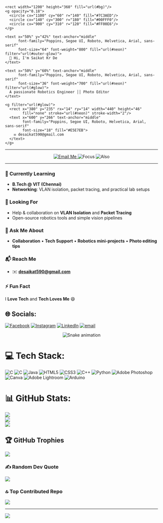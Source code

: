 <p align="center">
  <!-- Neon SVG Header -->
  <svg width="100%" height="360" viewBox="0 0 1200 360" xmlns="http://www.w3.org/2000/svg">
    <defs>
      <linearGradient id="bg" x1="0" y1="0" x2="1" y2="1">
        <stop offset="0%" stop-color="#0b0f1a"/>
        <stop offset="100%" stop-color="#111827"/>
      </linearGradient>
      <linearGradient id="neon" x1="0" y1="0" x2="1" y2="0">
        <stop offset="0%" stop-color="#00FFF0"/>
        <stop offset="50%" stop-color="#7C3AED"/>
        <stop offset="100%" stop-color="#FF00E6"/>
      </linearGradient>
      <filter id="glow" x="-50%" y="-50%" width="200%" height="200%">
        <feGaussianBlur stdDeviation="6" result="blur"/>
        <feMerge>
          <feMergeNode in="blur"/>
          <feMergeNode in="SourceGraphic"/>
        </feMerge>
      </filter>
      <filter id="outer-glow" x="-80%" y="-80%" width="260%" height="260%">
        <feGaussianBlur stdDeviation="18" result="glow1"/>
        <feGaussianBlur stdDeviation="36" result="glow2"/>
        <feMerge>
          <feMergeNode in="glow2"/>
          <feMergeNode in="glow1"/>
          <feMergeNode in="SourceGraphic"/>
        </feMerge>
      </filter>
    </defs>

    <rect width="1200" height="360" fill="url(#bg)"/>
    <g opacity="0.18">
      <circle cx="1100" cy="60" r="140" fill="#7C3AED"/>
      <circle cx="140" cy="300" r="180" fill="#00FFF0"/>
      <circle cx="900" cy="310" r="120" fill="#FF00E6"/>
    </g>

    <text x="50%" y="42%" text-anchor="middle"
          font-family="Poppins, Segoe UI, Roboto, Helvetica, Arial, sans-serif"
          font-size="64" font-weight="800" fill="url(#neon)" filter="url(#outer-glow)">
      💫 Hi, I'm Saikat Kr De
    </text>

    <text x="50%" y="60%" text-anchor="middle"
          font-family="Poppins, Segoe UI, Roboto, Helvetica, Arial, sans-serif"
          font-size="36" font-weight="700" fill="url(#neon)" filter="url(#glow)">
      A passionate Robotics Engineer ││ Photo Editor
    </text>

    <g filter="url(#glow)">
      <rect x="380" y="235" rx="14" ry="14" width="440" height="46"
            fill="none" stroke="url(#neon)" stroke-width="2"/>
      <text x="600" y="266" text-anchor="middle"
            font-family="Poppins, Segoe UI, Roboto, Helvetica, Arial, sans-serif"
            font-size="18" fill="#E5E7EB">
        ✉️ desaikat590@gmail.com
      </text>
    </g>
  </svg>
</p>

---

<p align="center">
  <a href="mailto:desaikat590@gmail.com">
    <img alt="Email Me" src="https://img.shields.io/badge/Email-Contact-7C3AED?style=for-the-badge&logo=gmail&logoColor=white">
  </a>
  <img alt="Focus" src="https://img.shields.io/badge/Robotics-Engineer-00FFF0?style=for-the-badge&logo=opencv&logoColor=black">
  <img alt="Also" src="https://img.shields.io/badge/Photo-Editor-FF00E6?style=for-the-badge&logo=adobephotoshop&logoColor=white">
</p>

---

### 🌱 Currently Learning
- **B.Tech @ VIT (Chennai)**
- **Networking**: VLAN isolation, packet tracing, and practical lab setups

### 🤝 Looking For
- Help & collaboration on **VLAN Isolation** and **Packet Tracing**
- Open-source robotics tools and simple vision pipelines

### 💬 Ask Me About
- **Collaboration** • **Tech Support** • **Robotics mini-projects** • **Photo editing tips**

### 📬 Reach Me
- ✉️ **desaikat590@gmail.com**

### ⚡ Fun Fact
I **Love Tech** and **Tech Loves Me** 😄


## 🌐 Socials:
[![Facebook](https://img.shields.io/badge/Facebook-%231877F2.svg?logo=Facebook&logoColor=white)](https://facebook.com/saikat.de.428700) [![Instagram](https://img.shields.io/badge/Instagram-%23E4405F.svg?logo=Instagram&logoColor=white)](https://instagram.com/your_saikat_07) [![LinkedIn](https://img.shields.io/badge/LinkedIn-%230077B5.svg?logo=linkedin&logoColor=white)](https://linkedin.com/in/saikatkrde) [![email](https://img.shields.io/badge/Email-D14836?logo=gmail&logoColor=white)](mailto:desaikat590@gmail.com) 
<!-- Snake Game Repo View -->

<div align="center">
  <img src="https://profile-readme-generator.com/assets/snake.svg" alt="Snake animation" />
</div>

# 💻 Tech Stack:
![C](https://img.shields.io/badge/c-%2300599C.svg?style=plastic&logo=c&logoColor=white) ![C](https://img.shields.io/badge/c-%2300599C.svg?style=plastic&logo=c&logoColor=white) ![Java](https://img.shields.io/badge/java-%23ED8B00.svg?style=plastic&logo=openjdk&logoColor=white) ![HTML5](https://img.shields.io/badge/html5-%23E34F26.svg?style=plastic&logo=html5&logoColor=white) ![CSS3](https://img.shields.io/badge/css3-%231572B6.svg?style=plastic&logo=css3&logoColor=white) ![C++](https://img.shields.io/badge/c++-%2300599C.svg?style=plastic&logo=c%2B%2B&logoColor=white) ![Python](https://img.shields.io/badge/python-3670A0?style=plastic&logo=python&logoColor=ffdd54) ![Adobe Photoshop](https://img.shields.io/badge/adobe%20photoshop-%2331A8FF.svg?style=plastic&logo=adobe%20photoshop&logoColor=white) ![Canva](https://img.shields.io/badge/Canva-%2300C4CC.svg?style=plastic&logo=Canva&logoColor=white) ![Adobe Lightroom](https://img.shields.io/badge/Adobe%20Lightroom-31A8FF.svg?style=plastic&logo=Adobe%20Lightroom&logoColor=white) ![Arduino](https://img.shields.io/badge/-Arduino-00979D?style=plastic&logo=Arduino&logoColor=white)
# 📊 GitHub Stats:
![](https://github-readme-stats.vercel.app/api?username=saikat12april&theme=neon&hide_border=false&include_all_commits=true&count_private=false)<br/>
![](https://nirzak-streak-stats.vercel.app/?user=saikat12april&theme=neon&hide_border=false)<br/>
![](https://github-readme-stats.vercel.app/api/top-langs/?username=saikat12april&theme=neon&hide_border=false&include_all_commits=true&count_private=false&layout=compact)

## 🏆 GitHub Trophies
![](https://github-profile-trophy.vercel.app/?username=saikat12april&theme=radical&no-frame=false&no-bg=false&margin-w=4)

### ✍️ Random Dev Quote
![](https://quotes-github-readme.vercel.app/api?type=horizontal&theme=radical)

### 🔝 Top Contributed Repo
![](https://github-contributor-stats.vercel.app/api?username=saikat12april&limit=5&theme=dark&combine_all_yearly_contributions=true)

---
[![](https://visitcount.itsvg.in/api?id=saikat12april&icon=7&color=1)](https://visitcount.itsvg.in)

<!-- Proudly created with GPRM ( https://gprm.itsvg.in ) -->
